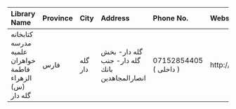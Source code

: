 | Library Name                                           | Province   | City    | Address                                                                | Phone No.              | Website   |
|:-------------------------------------------------------|:-----------|:--------|:-----------------------------------------------------------------------|:-----------------------|:----------|
| کتابخانه مدرسه علمیه خواهران فاطمة الزهراء (س) گله دار | فارس       | گله دار | گله دار- بخش گله دار- جنب بانك انصارالمجاهدین                          | 07152854405 ( داخلی  ) | http://   |